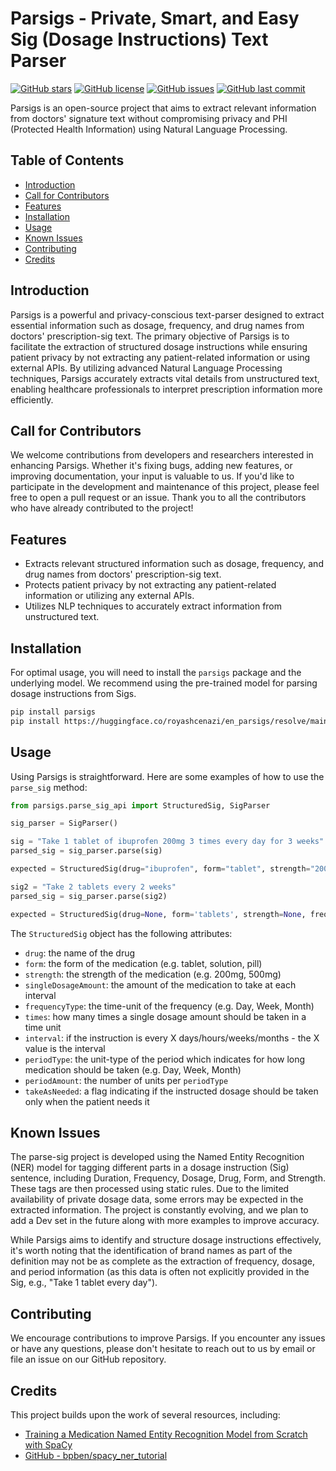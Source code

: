 # Parsigs - Private, Smart, and Easy Sig (Dosage Instructions) Text Parser

[![GitHub stars](https://img.shields.io/github/stars/royashcenazi/parsigs)](https://github.com/royashcenazi/parsigs/stargazers)
[![GitHub license](https://img.shields.io/github/license/royashcenazi/parsigs)](https://github.com/royashcenazi/parsigs/blob/main/LICENSE)
[![GitHub issues](https://img.shields.io/github/issues/royashcenazi/parsigs)](https://github.com/royashcenazi/parsigs/issues)
[![GitHub last commit](https://img.shields.io/github/last-commit/royashcenazi/parsigs)](https://github.com/royashcenazi/parsigs/commits/main)

Parsigs is an open-source project that aims to extract relevant information from doctors' signature text without compromising privacy and PHI (Protected Health Information) using Natural Language Processing.

## Table of Contents
- [Introduction](#introduction)
- [Call for Contributors](#call-for-contributors)
- [Features](#features)
- [Installation](#installation)
- [Usage](#usage)
- [Known Issues](#known-issues)
- [Contributing](#contributing)
- [Credits](#credits)

## Introduction
Parsigs is a powerful and privacy-conscious text-parser designed to extract essential information such as dosage, frequency, and drug names from doctors' prescription-sig text. The primary objective of Parsigs is to facilitate the extraction of structured dosage instructions while ensuring patient privacy by not extracting any patient-related information or using external APIs. By utilizing advanced Natural Language Processing techniques, Parsigs accurately extracts vital details from unstructured text, enabling healthcare professionals to interpret prescription information more efficiently.

## Call for Contributors
We welcome contributions from developers and researchers interested in enhancing Parsigs. Whether it's fixing bugs, adding new features, or improving documentation, your input is valuable to us. If you'd like to participate in the development and maintenance of this project, please feel free to open a pull request or an issue. Thank you to all the contributors who have already contributed to the project!

## Features
- Extracts relevant structured information such as dosage, frequency, and drug names from doctors' prescription-sig text.
- Protects patient privacy by not extracting any patient-related information or utilizing any external APIs.
- Utilizes NLP techniques to accurately extract information from unstructured text.

## Installation
For optimal usage, you will need to install the `parsigs` package and the underlying model. We recommend using the pre-trained model for parsing dosage instructions from Sigs.

```bash
pip install parsigs
pip install https://huggingface.co/royashcenazi/en_parsigs/resolve/main/en_parsigs-any-py3-none-any.whl
```

## Usage
Using Parsigs is straightforward. Here are some examples of how to use the `parse_sig` method:

```python
from parsigs.parse_sig_api import StructuredSig, SigParser

sig_parser = SigParser()

sig = "Take 1 tablet of ibuprofen 200mg 3 times every day for 3 weeks"
parsed_sig = sig_parser.parse(sig)

expected = StructuredSig(drug="ibuprofen", form="tablet", strength="200mg", frequencyType="Day", times=3, interval=1, singleDosageAmount=1.0, periodType='Week', periodAmount=3, takeAsNeeded=False)

sig2 = "Take 2 tablets every 2 weeks"
parsed_sig = sig_parser.parse(sig2)

expected = StructuredSig(drug=None, form='tablets', strength=None, frequencyType='Week', interval=2, singleDosageAmount=2.0, times=None, periodType=None, periodAmount=None, takeAsNeeded=False)
```

The `StructuredSig` object has the following attributes:
- `drug`: the name of the drug
- `form`: the form of the medication (e.g. tablet, solution, pill)
- `strength`: the strength of the medication (e.g. 200mg, 500mg)
- `singleDosageAmount`: the amount of the medication to take at each interval
- `frequencyType`: the time-unit of the frequency (e.g. Day, Week, Month)
- `times`: how many times a single dosage amount should be taken in a time unit
- `interval`: if the instruction is every X days/hours/weeks/months - the X value is the interval
- `periodType`: the unit-type of the period which indicates for how long medication should be taken (e.g. Day, Week, Month)
- `periodAmount`: the number of units per `periodType`
- `takeAsNeeded`: a flag indicating if the instructed dosage should be taken only when the patient needs it

## Known Issues
The parse-sig project is developed using the Named Entity Recognition (NER) model for tagging different parts in a dosage instruction (Sig) sentence, including Duration, Frequency, Dosage, Drug, Form, and Strength. These tags are then processed using static rules. Due to the limited availability of private dosage data, some errors may be expected in the extracted information. The project is constantly evolving, and we plan to add a Dev set in the future along with more examples to improve accuracy.

While Parsigs aims to identify and structure dosage instructions effectively, it's worth noting that the identification of brand names as part of the definition may not be as complete as the extraction of frequency, dosage, and period information (as this data is often not explicitly provided in the Sig, e.g., "Take 1 tablet every day").

## Contributing
We encourage contributions to improve Parsigs. If you encounter any issues or have any questions, please don't hesitate to reach out to us by email or file an issue on our GitHub repository.

## Credits
This project builds upon the work of several resources, including:
- [Training a Medication Named Entity Recognition Model from Scratch with SpaCy](https://odsc.medium.com/training-a-medication-named-entity-recognition-model-from-scratch-with-spacy-e94fdff56022)
- [GitHub - bpben/spacy_ner_tutorial](https://github.com/bpben/spacy_ner_tutorial)
